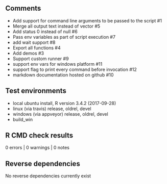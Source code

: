 ## Comments

* Add support for command line arguments to be passed to the script #1
* Merge all output text instead of vector #5
* Add status 0 instead of null #6
* Pass env variables as part of script execution #7
* add wait support #8
* Export all functions #4
* Add demos #3
* Support custom runner #9
* support env vars for windows platform #11
* support flag to print every command before invocation #12
* markdown documentation hosted on github #10

## Test environments

* local ubuntu install, R version 3.4.2 (2017-09-28)
* linux (via travis) release, oldrel, devel
* windows (via appveyor) release, oldrel, devel
* build_win

## R CMD check results

0 errors | 0 warnings | 0 notes

## Reverse dependencies

No reverse dependencies currently exist
